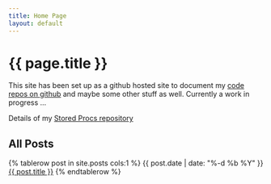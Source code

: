 ```yaml
---
title: Home Page
layout: default
---
```


# {{ page.title }}
This site has been set up as a github hosted site to document my <a href="https://github.com/markwdavies" class="btn btn-github"><span class="icon"></span>code repos on github</a> and maybe some other stuff as well.
Currently a work in progress ...
<div>
<p>Details of my <a href="{% post_url 2023-11-28-RepoContents %}" class="btn">Stored Procs repository</a></p>
</div>

<p><h2>All Posts</h2></p>
<div>
    <table class="table table-primary table-striped text-start">
    {% tablerow post in site.posts cols:1 %} 
      {{ post.date | date: "%-d %b %Y" }} <a href="{{ post.url }}">{{ post.title }}</a>
    {% endtablerow %}
    </table>
</div>
